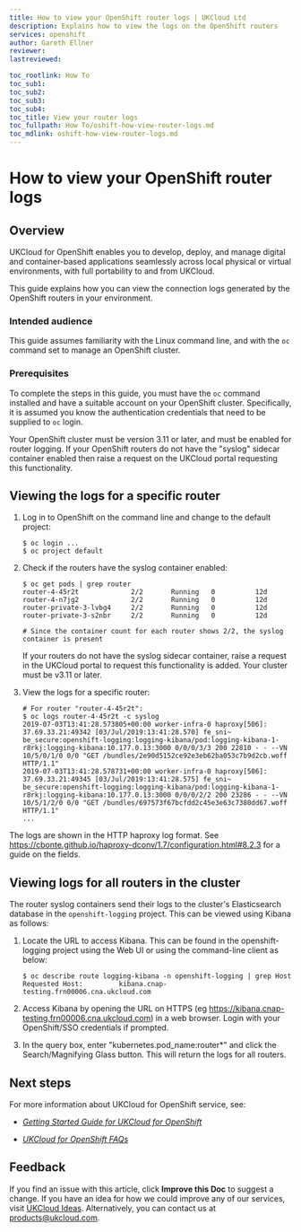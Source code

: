 ```yaml
---
title: How to view your OpenShift router logs | UKCloud Ltd
description: Explains how to view the logs on the OpenShift routers
services: openshift
author: Gareth Ellner
reviewer:
lastreviewed: 

toc_rootlink: How To
toc_sub1:
toc_sub2:
toc_sub3:
toc_sub4:
toc_title: View your router logs
toc_fullpath: How To/oshift-how-view-router-logs.md
toc_mdlink: oshift-how-view-router-logs.md
---
```


# How to view your OpenShift router logs

## Overview

UKCloud for OpenShift enables you to develop, deploy, and manage digital and container-based applications seamlessly across local physical or virtual environments, with full portability to and from UKCloud.

This guide explains how you can view the connection logs generated by the OpenShift routers in your environment.

### Intended audience

This guide assumes familiarity with the Linux command line, and with the `oc` command set to manage an OpenShift cluster.

### Prerequisites

To complete the steps in this guide, you must have the `oc` command installed and have a suitable account on your OpenShift cluster. Specifically, it is assumed you know the authentication credentials that need to be supplied to `oc` login.

Your OpenShift cluster must be version 3.11 or later, and must be enabled for router logging. If your OpenShift routers do not have the "syslog" sidecar container enabled then raise a request on the UKCloud portal requesting this functionality.

## Viewing the logs for a specific router

1. Log in to OpenShift on the command line and change to the default project:

       $ oc login ...
       $ oc project default

2. Check if the routers have the syslog container enabled:

       $ oc get pods | grep router
       router-4-45r2t             2/2       Running   0          12d
       router-4-n7jg2             2/2       Running   0          12d
       router-private-3-lvbg4     2/2       Running   0          12d
       router-private-3-s2nbr     2/2       Running   0          12d
       
       # Since the container count for each router shows 2/2, the syslog container is present

    If your routers do not have the syslog sidecar container, raise a request in the UKCloud portal to request this functionality is added. Your cluster must be v3.11 or later.

3. View the logs for a specific router:

       # For router "router-4-45r2t":
       $ oc logs router-4-45r2t -c syslog
       2019-07-03T13:41:28.573805+00:00 worker-infra-0 haproxy[506]: 37.69.33.21:49342 [03/Jul/2019:13:41:28.570] fe_sni~ be_secure:openshift-logging:logging-kibana/pod:logging-kibana-1-r8rkj:logging-kibana:10.177.0.13:3000 0/0/0/3/3 200 22810 - - --VN 10/5/0/1/0 0/0 "GET /bundles/2e90d5152ce92e3eb62ba053c7b9d2cb.woff HTTP/1.1"
       2019-07-03T13:41:28.578731+00:00 worker-infra-0 haproxy[506]: 37.69.33.21:49345 [03/Jul/2019:13:41:28.575] fe_sni~ be_secure:openshift-logging:logging-kibana/pod:logging-kibana-1-r8rkj:logging-kibana:10.177.0.13:3000 0/0/0/2/2 200 23286 - - --VN 10/5/1/2/0 0/0 "GET /bundles/697573f67bcfdd2c45e3e63c7380dd67.woff HTTP/1.1"
       ...
       
The logs are shown in the HTTP haproxy log format. See https://cbonte.github.io/haproxy-dconv/1.7/configuration.html#8.2.3 for a guide on the fields.
       

## Viewing logs for all routers in the cluster

The router syslog containers send their logs to the cluster's Elasticsearch database in the `openshift-logging` project. This can be viewed using Kibana as follows:

1. Locate the URL to access Kibana. This can be found in the openshift-logging project using the Web UI or using the command-line client as below:
      
       $ oc describe route logging-kibana -n openshift-logging | grep Host
       Requested Host:         kibana.cnap-testing.frn00006.cna.ukcloud.com
       
2. Access Kibana by opening the URL on HTTPS (eg https://kibana.cnap-testing.frn00006.cna.ukcloud.com) in a web browser. Login with your OpenShift/SSO credentials if prompted.

3. In the query box, enter "kubernetes.pod_name:router*" and click the Search/Magnifying Glass button. This will return the logs for all routers.

## Next steps

For more information about UKCloud for OpenShift service, see:

- [*Getting Started Guide for UKCloud for OpenShift*](oshift-gs.md)

- [*UKCloud for OpenShift FAQs*](oshift-faq.md)

## Feedback

If you find an issue with this article, click **Improve this Doc** to suggest a change. If you have an idea for how we could improve any of our services, visit [UKCloud Ideas](https://ideas.ukcloud.com). Alternatively, you can contact us at <products@ukcloud.com>.
